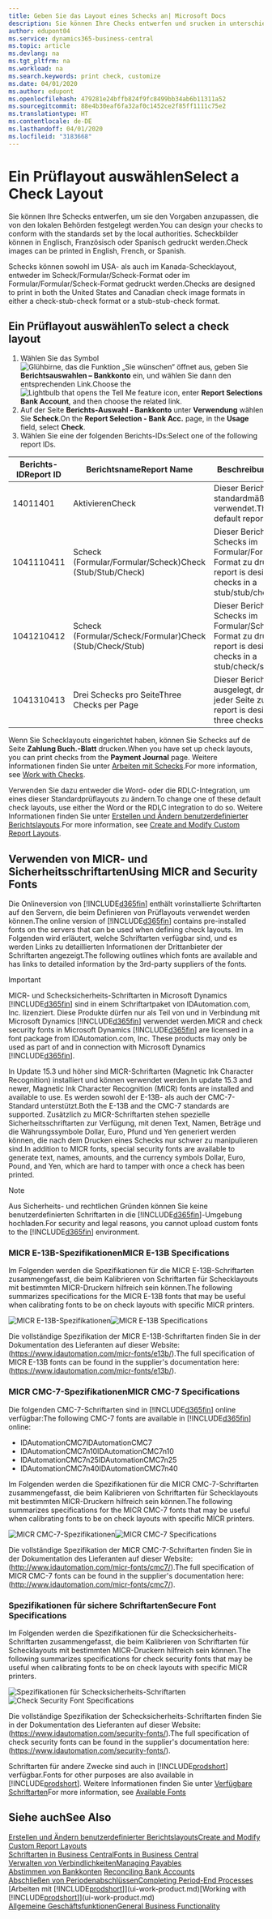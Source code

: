 ```yaml
---
title: Geben Sie das Layout eines Schecks an| Microsoft Docs
description: Sie können Ihre Checks entwerfen und srucken in unterschiedliche Formaten, um Standardwerten zu entsprechen.
author: edupont04
ms.service: dynamics365-business-central
ms.topic: article
ms.devlang: na
ms.tgt_pltfrm: na
ms.workload: na
ms.search.keywords: print check, customize
ms.date: 04/01/2020
ms.author: edupont
ms.openlocfilehash: 479281e24bffb824f9fc8499bb34ab6b11311a52
ms.sourcegitcommit: 88e4b30eaf6fa32af0c1452ce2f85ff1111c75e2
ms.translationtype: HT
ms.contentlocale: de-DE
ms.lasthandoff: 04/01/2020
ms.locfileid: "3183668"
---
```

# <a name="select-a-check-layout"></a><span data-ttu-id="893e9-103">Ein Prüflayout auswählen</span><span class="sxs-lookup"><span data-stu-id="893e9-103">Select a Check Layout</span></span>
<span data-ttu-id="893e9-104">Sie können Ihre Schecks entwerfen, um sie den Vorgaben anzupassen, die von den lokalen Behörden festgelegt werden.</span><span class="sxs-lookup"><span data-stu-id="893e9-104">You can design your checks to conform with the standards set by the local authorities.</span></span> <span data-ttu-id="893e9-105">Scheckbilder können in Englisch, Französisch oder Spanisch gedruckt werden.</span><span class="sxs-lookup"><span data-stu-id="893e9-105">Check images can be printed in English, French, or Spanish.</span></span>

<span data-ttu-id="893e9-106">Schecks können sowohl im USA- als auch im Kanada-Schecklayout, entweder im Scheck/Formular/Scheck-Format oder im Formular/Formular/Scheck-Format gedruckt werden.</span><span class="sxs-lookup"><span data-stu-id="893e9-106">Checks are designed to print in both the United States and Canadian check image formats in either a check-stub-check format or a stub-stub-check format.</span></span>

## <a name="to-select-a-check-layout"></a><span data-ttu-id="893e9-107">Ein Prüflayout auswählen</span><span class="sxs-lookup"><span data-stu-id="893e9-107">To select a check layout</span></span>
1. <span data-ttu-id="893e9-108">Wählen Sie das Symbol ![Glühbirne, das die Funktion „Sie wünschen“ öffnet](media/ui-search/search_small.png "Was möchten Sie tun?") aus, geben Sie **Berichtsauswahlen – Bankkonto** ein, und wählen Sie dann den entsprechenden Link.</span><span class="sxs-lookup"><span data-stu-id="893e9-108">Choose the ![Lightbulb that opens the Tell Me feature](media/ui-search/search_small.png "Tell me what you want to do") icon, enter **Report Selections Bank Account**, and then choose the related link.</span></span>
2. <span data-ttu-id="893e9-109">Auf der Seite **Berichts-Auswahl - Bankkonto** unter **Verwendung** wählen Sie **Scheck**.</span><span class="sxs-lookup"><span data-stu-id="893e9-109">On the **Report Selection - Bank Acc.** page, in the **Usage** field, select **Check**.</span></span>
3. <span data-ttu-id="893e9-110">Wählen Sie eine der folgenden Berichts-IDs:</span><span class="sxs-lookup"><span data-stu-id="893e9-110">Select one of the following report IDs.</span></span>

| <span data-ttu-id="893e9-111">Berichts-ID</span><span class="sxs-lookup"><span data-stu-id="893e9-111">Report ID</span></span> | <span data-ttu-id="893e9-112">Berichtsname</span><span class="sxs-lookup"><span data-stu-id="893e9-112">Report Name</span></span> | <span data-ttu-id="893e9-113">Beschreibung</span><span class="sxs-lookup"><span data-stu-id="893e9-113">Description</span></span> |
| --- | --- | --- |
| <span data-ttu-id="893e9-114">1401</span><span class="sxs-lookup"><span data-stu-id="893e9-114">1401</span></span> |<span data-ttu-id="893e9-115">Aktivieren</span><span class="sxs-lookup"><span data-stu-id="893e9-115">Check</span></span> |<span data-ttu-id="893e9-116">Dieser Bericht wird standardmäßig verwendet.</span><span class="sxs-lookup"><span data-stu-id="893e9-116">This is the default report.</span></span> |
| <span data-ttu-id="893e9-117">10411</span><span class="sxs-lookup"><span data-stu-id="893e9-117">10411</span></span> |<span data-ttu-id="893e9-118">Scheck (Formular/Formular/Scheck)</span><span class="sxs-lookup"><span data-stu-id="893e9-118">Check (Stub/Stub/Check)</span></span> |<span data-ttu-id="893e9-119">Dieser Bericht dient dazu, Schecks im Formular/Formular/Scheck-Format zu drucken.</span><span class="sxs-lookup"><span data-stu-id="893e9-119">This report is designed to print checks in a stub/stub/check format.</span></span> |
| <span data-ttu-id="893e9-120">10412</span><span class="sxs-lookup"><span data-stu-id="893e9-120">10412</span></span> |<span data-ttu-id="893e9-121">Scheck (Formular/Scheck/Formular)</span><span class="sxs-lookup"><span data-stu-id="893e9-121">Check (Stub/Check/Stub)</span></span> |<span data-ttu-id="893e9-122">Dieser Bericht dient dazu, Schecks im Formular/Scheck/Formular-Format zu drucken.</span><span class="sxs-lookup"><span data-stu-id="893e9-122">This report is designed to print checks in a stub/check/stub format.</span></span> |
| <span data-ttu-id="893e9-123">10413</span><span class="sxs-lookup"><span data-stu-id="893e9-123">10413</span></span> |<span data-ttu-id="893e9-124">Drei Schecks pro Seite</span><span class="sxs-lookup"><span data-stu-id="893e9-124">Three Checks per Page</span></span> |<span data-ttu-id="893e9-125">Dieser Bericht ist dafür ausgelegt, drei Schecks auf jeder Seite zu drucken.</span><span class="sxs-lookup"><span data-stu-id="893e9-125">This report is designed to print three checks on each page.</span></span> |

<span data-ttu-id="893e9-126">Wenn Sie Schecklayouts eingerichtet haben, können Sie Schecks auf de Seite **Zahlung Buch.-Blatt** drucken.</span><span class="sxs-lookup"><span data-stu-id="893e9-126">When you have set up check layouts, you can print checks from the **Payment Journal** page.</span></span> <span data-ttu-id="893e9-127">Weitere Informationen finden Sie unter [Arbeiten mit Schecks](payables-how-work-checks.md).</span><span class="sxs-lookup"><span data-stu-id="893e9-127">For more information, see [Work with Checks](payables-how-work-checks.md).</span></span>

<span data-ttu-id="893e9-128">Verwenden Sie dazu entweder die Word- oder die RDLC-Integration, um eines dieser Standardprüflayouts zu ändern.</span><span class="sxs-lookup"><span data-stu-id="893e9-128">To change one of these default check layouts, use either the Word or the RDLC integration to do so.</span></span> <span data-ttu-id="893e9-129">Weitere Informationen finden Sie unter [Erstellen und Ändern benutzerdefinierter Berichtslayouts](ui-how-create-custom-report-layout.md).</span><span class="sxs-lookup"><span data-stu-id="893e9-129">For more information, see [Create and Modify Custom Report Layouts](ui-how-create-custom-report-layout.md).</span></span>

## <a name="using-micr-and-security-fonts"></a><span data-ttu-id="893e9-130">Verwenden von MICR- und Sicherheitsschriftarten</span><span class="sxs-lookup"><span data-stu-id="893e9-130">Using MICR and Security Fonts</span></span>
<span data-ttu-id="893e9-131">Die Onlineversion von [!INCLUDE[d365fin](includes/d365fin_md.md)] enthält vorinstallierte Schriftarten auf den Servern, die beim Definieren von Prüflayouts verwendet werden können.</span><span class="sxs-lookup"><span data-stu-id="893e9-131">The online version of [!INCLUDE[d365fin](includes/d365fin_md.md)] contains pre-installed fonts on the servers that can be used when defining check layouts.</span></span> <span data-ttu-id="893e9-132">Im Folgenden wird erläutert, welche Schriftarten verfügbar sind, und es werden Links zu detaillierten Informationen der Drittanbieter der Schriftarten angezeigt.</span><span class="sxs-lookup"><span data-stu-id="893e9-132">The following outlines which fonts are available and has links to detailed information by the 3rd-party suppliers of the fonts.</span></span>

> [!Important]
> <span data-ttu-id="893e9-133">MICR- und Schecksicherheits-Schriftarten in Microsoft Dynamics [!INCLUDE[d365fin](includes/d365fin_md.md)] sind in einem Schriftartpaket von IDAutomation.com, Inc. lizenziert. Diese Produkte dürfen nur als Teil von und in Verbindung mit Microsoft Dynamics [!INCLUDE[d365fin](includes/d365fin_md.md)] verwendet werden.</span><span class="sxs-lookup"><span data-stu-id="893e9-133">MICR and check security fonts in Microsoft Dynamics [!INCLUDE[d365fin](includes/d365fin_md.md)] are licensed in a font package from IDAutomation.com, Inc. These products may only be used as part of and in connection with Microsoft Dynamics [!INCLUDE[d365fin](includes/d365fin_md.md)].</span></span>

<span data-ttu-id="893e9-134">In Update 15.3 und höher sind MICR-Schriftarten (Magnetic Ink Character Recognition) installiert und können verwendet werden.</span><span class="sxs-lookup"><span data-stu-id="893e9-134">In update 15.3 and newer, Magnetic Ink Character Recognition (MICR) fonts are installed and available to use.</span></span> <span data-ttu-id="893e9-135">Es werden sowohl der E-13B- als auch der CMC-7-Standard unterstützt.</span><span class="sxs-lookup"><span data-stu-id="893e9-135">Both the E-13B and the CMC-7 standards are supported.</span></span> <span data-ttu-id="893e9-136">Zusätzlich zu MICR-Schriftarten stehen spezielle Sicherheitsschriftarten zur Verfügung, mit denen Text, Namen, Beträge und die Währungssymbole Dollar, Euro, Pfund und Yen generiert werden können, die nach dem Drucken eines Schecks nur schwer zu manipulieren sind.</span><span class="sxs-lookup"><span data-stu-id="893e9-136">In addition to MICR fonts, special security fonts are available to generate text, names, amounts, and the currency symbols Dollar, Euro, Pound, and Yen, which are hard to tamper with once a check has been printed.</span></span>

> [!NOTE]
> <span data-ttu-id="893e9-137">Aus Sicherheits- und rechtlichen Gründen können Sie keine benutzerdefinierten Schriftarten in die [!INCLUDE[d365fin](includes/d365fin_md.md)]-Umgebung hochladen.</span><span class="sxs-lookup"><span data-stu-id="893e9-137">For security and legal reasons, you cannot upload custom fonts to the [!INCLUDE[d365fin](includes/d365fin_md.md)] environment.</span></span>

### <a name="micr-e-13b-specifications"></a><span data-ttu-id="893e9-138">MICR E-13B-Spezifikationen</span><span class="sxs-lookup"><span data-stu-id="893e9-138">MICR E-13B Specifications</span></span>
<span data-ttu-id="893e9-139">Im Folgenden werden die Spezifikationen für die MICR E-13B-Schriftarten zusammengefasst, die beim Kalibrieren von Schriftarten für Schecklayouts mit bestimmten MICR-Druckern hilfreich sein können.</span><span class="sxs-lookup"><span data-stu-id="893e9-139">The following summarizes specifications for the MICR E-13B fonts that may be useful when calibrating fonts to be on check layouts with specific MICR printers.</span></span>

<span data-ttu-id="893e9-140">![MICR E-13B-Spezifikationen](media/font_MICR_E-13B_Specifications.png "MICR E-13B-Spezifikationen")</span><span class="sxs-lookup"><span data-stu-id="893e9-140">![MICR E-13B Specifications](media/font_MICR_E-13B_Specifications.png "MICR E-13B Specifications")</span></span>

<span data-ttu-id="893e9-141">Die vollständige Spezifikation der MICR E-13B-Schriftarten finden Sie in der Dokumentation des Lieferanten auf dieser Website: (https://www.idautomation.com/micr-fonts/e13b/).</span><span class="sxs-lookup"><span data-stu-id="893e9-141">The full specification of MICR E-13B fonts can be found in the supplier's documentation here: (https://www.idautomation.com/micr-fonts/e13b/).</span></span>

### <a name="micr-cmc-7-specifications"></a><span data-ttu-id="893e9-142">MICR CMC-7-Spezifikationen</span><span class="sxs-lookup"><span data-stu-id="893e9-142">MICR CMC-7 Specifications</span></span>
<span data-ttu-id="893e9-143">Die folgenden CMC-7-Schriftarten sind in [!INCLUDE[d365fin](includes/d365fin_md.md)] online verfügbar:</span><span class="sxs-lookup"><span data-stu-id="893e9-143">The following CMC-7 fonts are available in [!INCLUDE[d365fin](includes/d365fin_md.md)] online:</span></span>

- <span data-ttu-id="893e9-144">IDAutomationCMC7</span><span class="sxs-lookup"><span data-stu-id="893e9-144">IDAutomationCMC7</span></span>
- <span data-ttu-id="893e9-145">IDAutomationCMC7n10</span><span class="sxs-lookup"><span data-stu-id="893e9-145">IDAutomationCMC7n10</span></span>
- <span data-ttu-id="893e9-146">IDAutomationCMC7n25</span><span class="sxs-lookup"><span data-stu-id="893e9-146">IDAutomationCMC7n25</span></span>
-   <span data-ttu-id="893e9-147">IDAutomationCMC7n40</span><span class="sxs-lookup"><span data-stu-id="893e9-147">IDAutomationCMC7n40</span></span>

<span data-ttu-id="893e9-148">Im Folgenden werden die Spezifikationen für die MICR CMC-7-Schriftarten zusammengefasst, die beim Kalibrieren von Schriftarten für Schecklayouts mit bestimmten MICR-Druckern hilfreich sein können.</span><span class="sxs-lookup"><span data-stu-id="893e9-148">The following summarizes specifications for the MICR CMC-7 fonts that may be useful when calibrating fonts to be on check layouts with specific MICR printers.</span></span>

<span data-ttu-id="893e9-149">![MICR CMC-7-Spezifikationen](media/font_MICR_CMC-7_Specifications.png "MICR CMC-7-Spezifikationen")</span><span class="sxs-lookup"><span data-stu-id="893e9-149">![MICR CMC-7 Specifications](media/font_MICR_CMC-7_Specifications.png "MICR CMC-7 Specifications")</span></span>

<span data-ttu-id="893e9-150">Die vollständige Spezifikation der MICR CMC-7-Schriftarten finden Sie in der Dokumentation des Lieferanten auf dieser Website: (http://www.idautomation.com/micr-fonts/cmc7/).</span><span class="sxs-lookup"><span data-stu-id="893e9-150">The full specification of MICR CMC-7 fonts can be found in the supplier's documentation here: (http://www.idautomation.com/micr-fonts/cmc7/).</span></span>

### <a name="secure-font-specifications"></a><span data-ttu-id="893e9-151">Spezifikationen für sichere Schriftarten</span><span class="sxs-lookup"><span data-stu-id="893e9-151">Secure Font Specifications</span></span>
<span data-ttu-id="893e9-152">Im Folgenden werden die Spezifikationen für die Schecksicherheits-Schriftarten zusammengefasst, die beim Kalibrieren von Schriftarten für Schecklayouts mit bestimmten MICR-Druckern hilfreich sein können.</span><span class="sxs-lookup"><span data-stu-id="893e9-152">The following summarizes specifications for check security fonts that may be useful when calibrating fonts to be on check layouts with specific MICR printers.</span></span>

<span data-ttu-id="893e9-153">![Spezifikationen für Schecksicherheits-Schriftarten](media/font_check-security-font_Specifications.png "Spezifikationen für Schecksicherheits-Schriftarten")</span><span class="sxs-lookup"><span data-stu-id="893e9-153">![Check Security Font Specifications](media/font_check-security-font_Specifications.png "Check Security Font Specifications")</span></span>

<span data-ttu-id="893e9-154">Die vollständige Spezifikation der Schecksicherheits-Schriftarten finden Sie in der Dokumentation des Lieferanten auf dieser Website: (https://www.idautomation.com/security-fonts/).</span><span class="sxs-lookup"><span data-stu-id="893e9-154">The full specification of check security fonts can be found in the supplier's documentation here: (https://www.idautomation.com/security-fonts/).</span></span>

<span data-ttu-id="893e9-155">Schriftarten für andere Zwecke sind auch in [!INCLUDE[prodshort](includes/prodshort.md)] verfügbar.</span><span class="sxs-lookup"><span data-stu-id="893e9-155">Fonts for other purposes are also available in [!INCLUDE[prodshort](includes/prodshort.md)].</span></span> <span data-ttu-id="893e9-156">Weitere Informationen finden Sie unter [Verfügbare Schriftarten](ui-fonts.md)</span><span class="sxs-lookup"><span data-stu-id="893e9-156">For more information, see [Available Fonts](ui-fonts.md)</span></span>

## <a name="see-also"></a><span data-ttu-id="893e9-157">Siehe auch</span><span class="sxs-lookup"><span data-stu-id="893e9-157">See Also</span></span>
[<span data-ttu-id="893e9-158">Erstellen und Ändern benutzerdefinierter Berichtslayouts</span><span class="sxs-lookup"><span data-stu-id="893e9-158">Create and Modify Custom Report Layouts</span></span>](ui-how-create-custom-report-layout.md)  
[<span data-ttu-id="893e9-159">Schriftarten in Business Central</span><span class="sxs-lookup"><span data-stu-id="893e9-159">Fonts in Business Central</span></span>](ui-fonts.md)  
[<span data-ttu-id="893e9-160">Verwalten von Verbindlichkeiten</span><span class="sxs-lookup"><span data-stu-id="893e9-160">Managing Payables</span></span>](payables-manage-payables.md)  
<span data-ttu-id="893e9-161">[Abstimmen von Bankkonten](bank-manage-bank-accounts.md) </span><span class="sxs-lookup"><span data-stu-id="893e9-161">[Reconciling Bank Accounts](bank-manage-bank-accounts.md) </span></span>  
[<span data-ttu-id="893e9-162">Abschließen von Periodenabschlüssen</span><span class="sxs-lookup"><span data-stu-id="893e9-162">Completing Period-End Processes</span></span>](year-how-complete-period-end-processes.md)  
<span data-ttu-id="893e9-163">[Arbeiten mit [!INCLUDE[prodshort](includes/prodshort.md)]](ui-work-product.md)</span><span class="sxs-lookup"><span data-stu-id="893e9-163">[Working with [!INCLUDE[prodshort](includes/prodshort.md)]](ui-work-product.md)</span></span>  
[<span data-ttu-id="893e9-164">Allgemeine Geschäftsfunktionen</span><span class="sxs-lookup"><span data-stu-id="893e9-164">General Business Functionality</span></span>](ui-across-business-areas.md)
